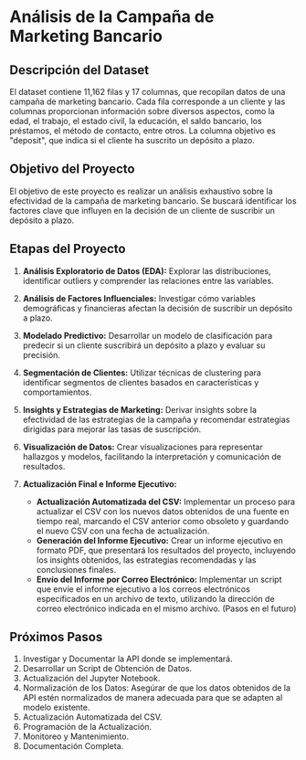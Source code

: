 # Análisis de la Campaña de Marketing Bancario



## Descripción del Dataset

El dataset contiene 11,162 filas y 17 columnas, que recopilan datos de una campaña de marketing bancario. Cada fila corresponde a un cliente y las columnas proporcionan información sobre diversos aspectos, como la edad, el trabajo, el estado civil, la educación, el saldo bancario, los préstamos, el método de contacto, entre otros. La columna objetivo es "deposit", que indica si el cliente ha suscrito un depósito a plazo.

## Objetivo del Proyecto

El objetivo de este proyecto es realizar un análisis exhaustivo sobre la efectividad de la campaña de marketing bancario. Se buscará identificar los factores clave que influyen en la decisión de un cliente de suscribir un depósito a plazo.

## Etapas del Proyecto

1. **Análisis Exploratorio de Datos (EDA):** Explorar las distribuciones, identificar outliers y comprender las relaciones entre las variables.

2. **Análisis de Factores Influenciales:** Investigar cómo variables demográficas y financieras afectan la decisión de suscribir un depósito a plazo.

3. **Modelado Predictivo:** Desarrollar un modelo de clasificación para predecir si un cliente suscribirá un depósito a plazo y evaluar su precisión.

4. **Segmentación de Clientes:** Utilizar técnicas de clustering para identificar segmentos de clientes basados en características y comportamientos.

5. **Insights y Estrategias de Marketing:** Derivar insights sobre la efectividad de las estrategias de la campaña y recomendar estrategias dirigidas para mejorar las tasas de suscripción.

6. **Visualización de Datos:** Crear visualizaciones para representar hallazgos y modelos, facilitando la interpretación y comunicación de resultados.

7. **Actualización Final e Informe Ejecutivo:**
   - **Actualización Automatizada del CSV:** Implementar un proceso para actualizar el CSV con los nuevos datos obtenidos de una fuente en tiempo real, marcando el CSV anterior como obsoleto y guardando el nuevo CSV con una fecha de actualización.
   - **Generación del Informe Ejecutivo:** Crear un informe ejecutivo en formato PDF, que presentará los resultados del proyecto, incluyendo los insights obtenidos, las estrategias recomendadas y las conclusiones finales.
   - **Envío del Informe por Correo Electrónico:** Implementar un script que envíe el informe ejecutivo a los correos electrónicos especificados en un archivo de texto, utilizando la dirección de correo electrónico indicada en el mismo archivo. (Pasos en el futuro)

## Próximos Pasos


1. Investigar y Documentar la API donde se implementará.
2. Desarrollar un Script de Obtención de Datos.
3. Actualización del Jupyter Notebook.
4. Normalización de los Datos: Asegúrar de que los datos obtenidos de la API estén normalizados de manera adecuada para que se adapten al modelo existente.
5. Actualización Automatizada del CSV.
6. Programación de la Actualización.
7. Monitoreo y Mantenimiento.
8. Documentación Completa.
